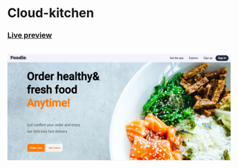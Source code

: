 # Cloud-kitchen

### [Live preview](https://andricksilva.github.io/Cloud-kitchen/)

<br>

<img src="imgs/image.png">
